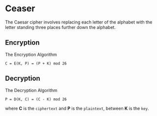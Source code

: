 # Ceaser
The Caesar cipher involves replacing each letter of the alphabet with the letter standing three places further down the alphabet.

## Encryption
The Encryption Algorithm

    C = E(K, P) = (P + K) mod 26

## Decryption
The Decryption Algorithm

    P = D(K, C) = (C - K) mod 26

where **C** is the `ciphertext` and **P** is the `plaintext`, between **K** is the `key`.

